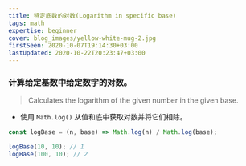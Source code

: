 ```yaml
---
title: 特定底数的对数(Logarithm in specific base)
tags: math
expertise: beginner
cover: blog_images/yellow-white-mug-2.jpg
firstSeen: 2020-10-07T19:14:30+03:00
lastUpdated: 2020-10-22T20:23:47+03:00
---
```


### 计算给定基数中给定数字的对数。
> Calculates the logarithm of the given number in the given base.

- 使用 `Math.log()` 从值和底中获取对数并将它们相除。

```js
const logBase = (n, base) => Math.log(n) / Math.log(base);
```

```js
logBase(10, 10); // 1
logBase(100, 10); // 2
```
